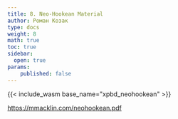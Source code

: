 ```yaml
---
title: 8. Neo-Hookean Material
author: Роман Козак
type: docs
weight: 8
math: true
toc: true
sidebar:
  open: true
params:
    published: false
---
```





{{< include_wasm base_name="xpbd_neohookean" >}}


https://mmacklin.com/neohookean.pdf